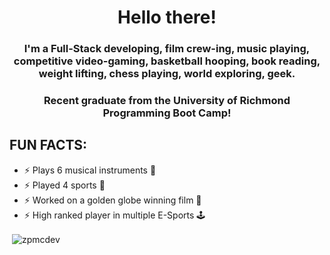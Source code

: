 <h1 align="center">Hello there!</h1>
<h3 align="center">I'm a Full-Stack developing, film crew-ing, music playing, competitive video-gaming, basketball hooping, book reading, weight lifting, chess playing, world exploring, geek.</h3>
<h3 align="center">Recent graduate from the University of Richmond Programming Boot Camp!</h3>


## FUN FACTS:
* ⚡ Plays 6 musical instruments 🎸
* ⚡ Played 4 sports 🏀
* ⚡ Worked on a golden globe winning film 🎥
* ⚡ High ranked player in multiple E-Sports 🕹️

<p align="left">
</p>

<p>&nbsp;<img align="center" src="https://github-readme-stats.vercel.app/api?username=zpmcdev&show_icons=true&locale=en&theme=highcontrast&hide=stars" alt="zpmcdev" /></p>
